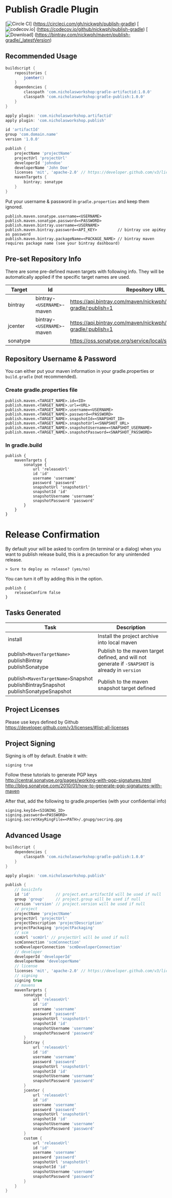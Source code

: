 # Publish Gradle Plugin
[![Circle CI](https://img.shields.io/circleci/project/nickwph/publish-gradle.svg)]
(https://circleci.com/gh/nickwph/publish-gradle)
[![codecov.io](https://img.shields.io/codecov/c/github/nickwph/publish-gradle.svg)]
(https://codecov.io/github/nickwph/publish-gradle)
[ ![Download](https://img.shields.io/bintray/v/nickwph/maven/publish-gradle.svg)]
(https://bintray.com/nickwph/maven/publish-gradle/_latestVersion)

## Recommended Usage

``` groovy
buildscript {
    repositories {
        jcenter()
    }
    dependencies {
        classpath 'com.nicholasworkshop:gradle-artifactid:1.0.0'
        classpath 'com.nicholasworkshop:gradle-publish:1.0.0'
    }
}

apply plugin: 'com.nicholasworkshop.artifactid'
apply plugin: 'com.nicholasworkshop.publish'

id 'artifactId'
group 'com.domain.name'
version '1.0.0'

publish {
    projectName 'projectName'
    projectUrl 'projectUrl'
    developerId 'johndoe'
    developerName 'John Doe'
    licenses 'mit', 'apache-2.0' // https://developer.github.com/v3/licenses
    mavenTargets {
        bintray; sonatype
    }
}
```

Put your username & password in <code>gradle.properties</code> and keep them ignored.

```properties
publish.maven.sonatype.username=<USERNAME>
publish.maven.sonatype.password=<PASSWORD>
publish.maven.bintray.username=<USERNAME>
publish.maven.bintray.password=<API_KEY>         // bintray use apiKey as password
publish.maven.bintray.packageName=<PACKAGE_NAME> // bintray maven requires package name (see your bintray dashboard)
```

## Pre-set Repository Info

There are some pre-defined maven targets with following info. They will be automatically applied if the specific target names are used.

| Target   | Id                       | Repository URL                                                           | Snapshot Repository URL                                   |
| -------  | ------------------------ | ------------------------------------------------------------------------ | --------------------------------------------------------- |
| bintray  | bintray-<code>\<USERNAME\></code>-maven | https://api.bintray.com/maven/nickwph/maven/artifactid-gradle/;publish=1 | https://oss.jfrog.org/artifactory/list/oss-snapshot-local |
| jcenter  | bintray-<code>\<USERNAME\></code>-maven | https://api.bintray.com/maven/nickwph/maven/artifactid-gradle/;publish=1 | https://oss.jfrog.org/artifactory/list/oss-snapshot-local |
| sonatype |                          | https://oss.sonatype.org/service/local/staging/deploy/maven2             | https://oss.sonatype.org/content/repositories/snapshots   |

## Repository Username & Password

You can either put your maven information in your gradle.properties or <code>build.gradle</code> (not recommended).

### Create gradle.properties file

```properties
publish.maven.<TARGET_NAME>.id=<ID>
publish.maven.<TARGET_NAME>.url=<URL>
publish.maven.<TARGET_NAME>.username=<USERNAME>
publish.maven.<TARGET_NAME>.password=<PASSWORD>
publish.maven.<TARGET_NAME>.snapshotId=<SNAPSHOT_ID>
publish.maven.<TARGET_NAME>.snapshotUrl=<SNAPSHOT_URL>
publish.maven.<TARGET_NAME>.snapshotUsername=<SNAPSHOT_USERNAME>
publish.maven.<TARGET_NAME>.snapshotPassword=<SNAPSHOT_PASSWORD>

```

### In gradle.build

```
publish {
    mavenTargets {
        sonatype {
            url 'releaseUrl'
            id 'id'
            username 'username'
            password 'password'
            snapshotUrl 'snapshotUrl'
            snapshotId 'id'
            snapshotUsername 'username'
            snapshotPassword 'password'
        }
    }
}
```

# Release Confirmation

By default your will be asked to confirm (in terminal or a dialog) when you want to 
publish release build, this is a precaution for any unintended release.

```
> Sure to deploy as release? (yes/no)
```

You can turn it off by adding this in the option.

```
publish {
    releaseConfirm false
}
```

## Tasks Generated

| Task                                  | Description                                       |
| ------------------------------------- | ------------------------------------------------- |
| install                               | Install the project archive into local maven      |
| publish<code>\<MavenTargetName\></code><br/>  publishBintray<br/> publishSonatype                       | Publish to the maven target defined, and will not  generate if <code>-SNAPSHOT</code> is already in  <code>version</code>                              |
| publish<code>\<MavenTargetName\></code>Snapshot<br/> publishBintraySnapshot<br/> publishSonatypeSnapshot               | Publish to the maven snapshot target defined      |

## Project Licenses

Please use keys defined by Github<br/>
https://developer.github.com/v3/licenses/#list-all-licenses

## Project Signing

Signing is off by default. Enable it with:
```
signing true
```

Follow these tutorials to generate PGP keys
http://central.sonatype.org/pages/working-with-pgp-signatures.html
http://blog.sonatype.com/2010/01/how-to-generate-pgp-signatures-with-maven

After that, add the following to gradle.properties (with your confidential info)
```properties
signing.keyId=<SIGNING_ID>
signing.password=<PASSWORD>
signing.secretKeyRingFile=<PATH>/.gnupg/secring.gpg
```

## Advanced Usage

``` groovy
buildscript {
    dependencies {
        classpath 'com.nicholasworkshop:gradle-publish:1.0.0'
    }
}

apply plugin: 'com.nicholasworkshop.publish'

publish {
    // basicInfo
    id 'id'           // project.ext.artifactId will be used if null
    group 'group'     // project.group will be used if null
    version 'version' // project.version will be used if null
    // project
    projectName 'projectName'
    projectUrl 'projectUrl'
    projectDescription 'projectDescription'
    projectPackaging 'projectPackaging'
    // scm
    scmUrl 'scmUrl' // projectUrl will be used if null
    scmConnection 'scmConnection'
    scmDeveloperConnection 'scmDeveloperConnection'
    // developer
    developerId 'developerId'
    developerName 'developerName'
    // license
    licenses 'mit', 'apache-2.0' // https://developer.github.com/v3/licenses
    // signing
    signing true
    // mavens
    mavenTargets {
        sonatype {
            url 'releaseUrl'
            id 'id'
            username 'username'
            password 'password'
            snapshotUrl 'snapshotUrl'
            snapshotId 'id'
            snapshotUsername 'username'
            snapshotPassword 'password'
        }
        bintray {
            url 'releaseUrl'
            id 'id'
            username 'username'
            password 'password'
            snapshotUrl 'snapshotUrl'
            snapshotId 'id'
            snapshotUsername 'username'
            snapshotPassword 'password'
        }
        jcenter {
            url 'releaseUrl'
            id 'id'
            username 'username'
            password 'password'
            snapshotUrl 'snapshotUrl'
            snapshotId 'id'
            snapshotUsername 'username'
            snapshotPassword 'password'
        }
        custom {
            url 'releaseUrl'
            id 'id'
            username 'username'
            password 'password'
            snapshotUrl 'snapshotUrl'
            snapshotId 'id'
            snapshotUsername 'username'
            snapshotPassword 'password'
        }
    }
}
```
